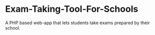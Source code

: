 # Exam-Taking-Tool-For-Schools
 A PHP based web-app that lets students take exams prepared by their school.
